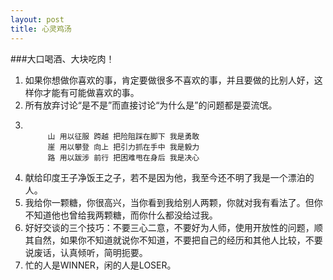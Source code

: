 ```yaml
---
layout: post
title: 心灵鸡汤
---
```


###大口喝酒、大块吃肉！

1. 如果你想做你喜欢的事，肯定要做很多不喜欢的事，并且要做的比别人好，这样你才能有可能做喜欢的事。
2. 所有放弃讨论“是不是”而直接讨论“为什么是”的问题都是耍流氓。
3. ~~~

		山 用以征服 跨越 把险阻踩在脚下 我是勇敢 
		崖 用以攀登 向上 把引力抓在手中 我是毅力 
		路 用以跋涉 前行 把困难甩在身后 我是决心

4. 献给印度王子净饭王之子，若不是因为他，我至今还不明了我是一个漂泊的人。
5. 我给你一颗糖，你很高兴，当你看到我给别人两颗，你就对我有看法了。但你不知道他也曾给我两颗糖，而你什么都没给过我。
6. 好好交谈的三个技巧：不要三心二意，不要好为人师，使用开放性的问题，顺其自然，如果你不知道就说你不知道，不要把自己的经历和其他人比较，不要说废话，认真倾听，简明扼要。
7. 忙的人是WINNER，闲的人是LOSER。